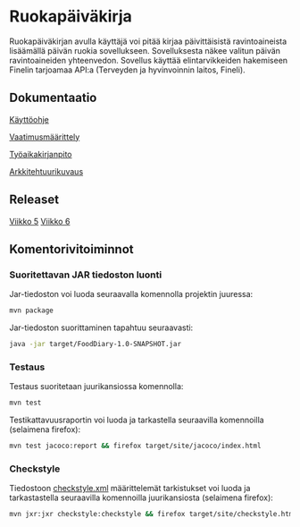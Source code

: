 # Ruokapäiväkirja
Ruokapäiväkirjan avulla käyttäjä voi pitää kirjaa päivittäisistä ravintoaineista lisäämällä päivän ruokia sovellukseen. Sovelluksesta näkee valitun päivän ravintoaineiden yhteenvedon. Sovellus käyttää elintarvikkeiden hakemiseen Finelin tarjoamaa API:a (Terveyden ja hyvinvoinnin laitos, Fineli).


## Dokumentaatio
[Käyttöohje](https://github.com/valtterikodisto/food-diary/blob/master/documentation/kayttoohje.md)

[Vaatimusmäärittely](https://github.com/valtterikodisto/food-diary/blob/master/documentation/vaatimusmaarittely.md)

[Työaikakirjanpito](https://github.com/valtterikodisto/food-diary/blob/master/documentation/tuntikirjanpito.md)

[Arkkitehtuurikuvaus](https://github.com/valtterikodisto/food-diary/blob/master/documentation/arkkitehtuuri.md)

## Releaset

[Viikko 5](https://github.com/valtterikodisto/food-diary/releases/tag/viikko5)
[Viikko 6](https://github.com/valtterikodisto/food-diary/releases/tag/1.0)

## Komentorivitoiminnot

### Suoritettavan JAR tiedoston luonti

Jar-tiedoston voi luoda seuraavalla komennolla projektin juuressa:

```bash
mvn package
```

Jar-tiedoston suorittaminen tapahtuu seuraavasti:

```bash
java -jar target/FoodDiary-1.0-SNAPSHOT.jar
```

### Testaus
Testaus suoritetaan juurikansiossa komennolla:
```bash
mvn test
```

Testikattavuusraportin voi luoda ja tarkastella seuraavilla komennoilla (selaimena firefox):
```bash
mvn test jacoco:report && firefox target/site/jacoco/index.html
```

### Checkstyle
Tiedostoon [checkstyle.xml](https://github.com/valtterikodisto/food-diary/blob/master/checkstyle.xml) määrittelemät tarkistukset voi luoda ja tarkastastella seuraavilla komennoilla juurikansiosta (selaimena firefox):
```bash
mvn jxr:jxr checkstyle:checkstyle && firefox target/site/checkstyle.html
```
